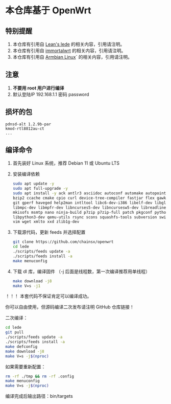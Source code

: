 # 本仓库基于 OpenWrt


## 特别提醒

1. 本仓库有引用自 [Lean's lede](https://github.com/coolsnowwolf/lede) 的相关内容，引用请注明。
2. 本仓库有引用自 [immortalwrt](https://github.com/immortalwrt/immortalwrt) 的相关内容，引用请注明。
3. 本仓库有引用自 [Armbian Linux](https://github.com/armbian/build)` 的相关内容，引用请注明。

## 注意

1. **不要用 root 用户进行编译**
2. 默认登陆IP 192.168.1.1 密码 password

## 损坏的包

```
pdnsd-alt 1.2.9b-par
kmod-rtl8812au-ct
...
```

## 编译命令

1. 首先装好 Linux 系统，推荐 Debian 11 或 Ubuntu LTS

2. 安装编译依赖

   ```bash
   sudo apt update -y
   sudo apt full-upgrade -y
   sudo apt install -y ack antlr3 asciidoc autoconf automake autopoint binutils bison build-essential \
   bzip2 ccache cmake cpio curl device-tree-compiler fastjar flex gawk gettext gcc-multilib g++-multilib \
   git gperf haveged help2man intltool libc6-dev-i386 libelf-dev libglib2.0-dev libgmp3-dev libltdl-dev \
   libmpc-dev libmpfr-dev libncurses5-dev libncursesw5-dev libreadline-dev libssl-dev libtool lrzsz \
   mkisofs msmtp nano ninja-build p7zip p7zip-full patch pkgconf python2.7 python3 python3-pyelftools \
   libpython3-dev qemu-utils rsync scons squashfs-tools subversion swig texinfo uglifyjs upx-ucl unzip \
   vim wget xmlto xxd zlib1g-dev
   ```

3. 下载源代码，更新 feeds 并选择配置

   ```bash
   git clone https://github.com/chainsx/openwrt
   cd lede
   ./scripts/feeds update -a
   ./scripts/feeds install -a
   make menuconfig
   ```

4. 下载 dl 库，编译固件
（-j 后面是线程数，第一次编译推荐用单线程）

   ```bash
   make download -j8
   make V=s -j1
   ```

！！！ 本套代码不保证肯定可以编译成功。

你可以自由使用，但源码编译二次发布请注明 GitHub 仓库链接！

二次编译：

```bash
cd lede
git pull
./scripts/feeds update -a
./scripts/feeds install -a
make defconfig
make download -j8
make V=s -j$(nproc)
```

如果需要重新配置：

```bash
rm -rf ./tmp && rm -rf .config
make menuconfig
make V=s -j$(nproc)
```

编译完成后输出路径：bin/targets

